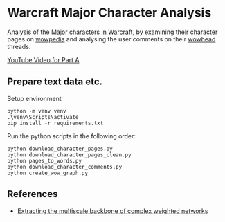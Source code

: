 # Warcraft Major Character Analysis
Analysis of the [Major characters in Warcraft](https://wowpedia.fandom.com/wiki/Major_characters), by examining their character pages on [wowpedia](https://wowpedia.fandom.com/wiki/Wowpedia) and analysing the user comments on their [wowhead](https://www.wowhead.com/) threads.



[YouTube Video for Part A](https://www.youtube.com/watch?v=JJx5f5nSYfs)


## Prepare text data etc.
Setup environment
```
python -m venv venv
.\venv\Scripts\activate
pip install -r requirements.txt
```
Run the python scripts in the following order:
```
python download_character_pages.py
python download_character_pages_clean.py
python pages_to_words.py
python download_character_comments.py
python create_wow_graph.py
```


## References
- [Extracting the multiscale backbone of complex
weighted networks](https://www.pnas.org/content/pnas/106/16/6483.full.pdf)
